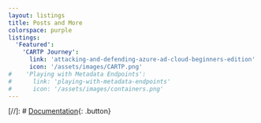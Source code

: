 ```yaml
---
layout: listings
title: Posts and More
colorspace: purple
listings:
  'Featured':
    'CARTP Journey':
      link: 'attacking-and-defending-azure-ad-cloud-beginners-edition'
      icon: '/assets/images/CARTP.png'
#    'Playing with Metadata Endpoints':
#      link: 'playing-with-metadata-endpoints'
#      icon: '/assets/images/containers.png'
---
```




[//]: # [Documentation](../docs/listings-pages){: .button}
